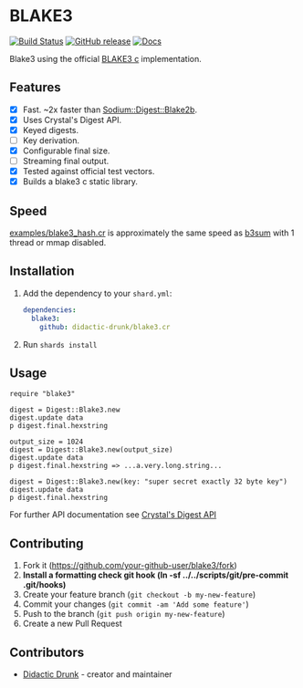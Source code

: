 # BLAKE3
[![Build Status](https://travis-ci.org/didactic-drunk/blake3.cr.svg?branch=master)](https://travis-ci.org/didactic-drunk/blake3.cr)
[![GitHub release](https://img.shields.io/github/release/didactic-drunk/blake3.cr.svg)](https://github.com/didactic-drunk/blake3.cr/releases)
[![Docs](https://img.shields.io/badge/docs-available-brightgreen.svg)](https://didactic-drunk.github.io/blake3.cr/)

Blake3 using the official [BLAKE3 c](https://github.com/BLAKE3-team/BLAKE3/tree/master/c) implementation.

## Features
- [x] Fast.  ~2x faster than [Sodium::Digest::Blake2b](https://github.com/didactic-drunk/sodium.cr#blake2b).
- [x] Uses Crystal's Digest API.
- [x] Keyed digests.
- [ ] Key derivation.
- [x] Configurable final size.
- [ ] Streaming final output.
- [x] Tested against official test vectors.
- [x] Builds a blake3 c static library.

## Speed

[examples/blake3_hash.cr](https://github.com/didactic-drunk/blake3.cr/blob/master/examples/blake3_hash.cr) 
is approximately the same speed as [b3sum](https://github.com/BLAKE3-team/BLAKE3#the-b3sum-utility) with 1 thread or mmap disabled.

## Installation

1. Add the dependency to your `shard.yml`:

   ```yaml
   dependencies:
     blake3:
       github: didactic-drunk/blake3.cr
   ```

2. Run `shards install`

## Usage

```crystal
require "blake3"
```

```crystal
digest = Digest::Blake3.new
digest.update data
p digest.final.hexstring
```

```crystal
output_size = 1024
digest = Digest::Blake3.new(output_size)
digest.update data
p digest.final.hexstring => ...a.very.long.string...
```
   
```crystal
digest = Digest::Blake3.new(key: "super secret exactly 32 byte key")
digest.update data
p digest.final.hexstring
```

For further API documentation see [Crystal's Digest API](https://crystal-lang.org/api/0.36.1/Digest.html)

## Contributing

1. Fork it (<https://github.com/your-github-user/blake3/fork>)
2. **Install a formatting check git hook (ln -sf ../../scripts/git/pre-commit .git/hooks)**
3. Create your feature branch (`git checkout -b my-new-feature`)
4. Commit your changes (`git commit -am 'Add some feature'`)
5. Push to the branch (`git push origin my-new-feature`)
6. Create a new Pull Request

## Contributors

- [Didactic Drunk](https://github.com/didactic-drunk) - creator and maintainer
